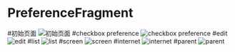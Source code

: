 # PreferenceFragment
#初始页面
![初始页面](https://github.com/Zhangluying/PreferenceFragment/blob/master/1.png)
#checkbox preference
![checkbox preference](https://github.com/Zhangluying/PreferenceFragment/blob/master/2.png)
#edit
![edit](https://github.com/Zhangluying/PreferenceFragment/blob/master/3.png)
#list
![list](https://github.com/Zhangluying/PreferenceFragment/blob/master/4.png)
#screen
![screen](https://github.com/Zhangluying/PreferenceFragment/blob/master/5.png)
#internet
![internet](https://github.com/Zhangluying/PreferenceFragment/blob/master/6.png)
#parent
![parent](https://github.com/Zhangluying/PreferenceFragment/blob/master/7.png)
